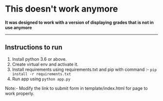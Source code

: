 # This doesn't work anymore
**It was designed to work with a version of displaying grades that is not in use anymore**

--------------------------------------

## Instructions to run

1. Install python 3.6 or above.
2. Create virtual env and activate it.
3. Install requirements using requirements.txt and pip with command :-
    `pip install -r requirements.txt`
4. Run app using 
    `python app.py`

Note:- Modify the link to submit form in template/index.html for page to work properly.
